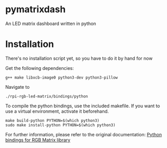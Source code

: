 # pymatrixdash
An LED matrix dashboard written in python

# Installation
There's no installation script yet, so you have to do it by hand for now

Get the following dependencies:
```
g++ make libxcb-image0 python3-dev python3-pillow
```

Navigate to 
```
./rpi-rgb-led-matrix/bindings/python
```

To compile the python bindings, use the included makefile. If you want to use a virtual environment, activate it beforehand.
```
make build-python PYTHON=$(which python3)
sudo make install-python PYTHON=$(which python3)
```

For further information, please refer to the original documentation:
[Python bindings for RGB Matrix library](https://github.com/hzeller/rpi-rgb-led-matrix/blob/master/bindings/python/README.md)

